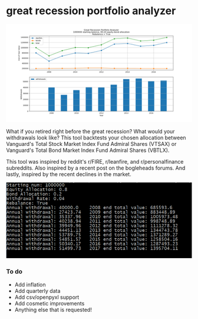 # great recession portfolio analyzer

![80-20 portfolio starting at $1M USD](https://github.com/xMNG/great_recession_portfolio_analyzer/blob/master/images/80-20.png) 


What if you retired right before the great recession? What would your withdrawals look like? This tool backtests your chosen allocation between Vanguard's Total Stock Market Index Fund Admiral Shares (VTSAX) or Vanguard's Total Bond Market Index Fund Admiral Shares (VBTLX). 

This tool was inspired by reddit's r/FIRE, r/leanfire, and r/personalfinance subreddits. Also inspired by a recent post on the bogleheads forums. And lastly, inspired by the recent declines in the market.

![output data](https://github.com/xMNG/great_recession_portfolio_analyzer/blob/master/images/80-20_cmd.PNG) 


### To do

- Add inflation
- Add quarterly data
- Add csv/openpyxl support
- Add cosmetic improvements
- Anything else that is requested!